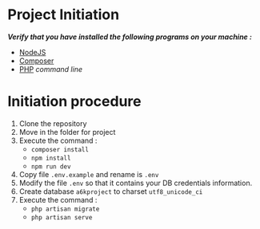 # Project Initiation

**_Verify that you have installed the following programs on your machine :_**

- [NodeJS](https://nodejs.org/en/)
- [Composer](https://getcomposer.org/)
- [PHP](https://www.php.net/downloads) _command line_

# Initiation procedure

1. Clone the repository
2. Move in the folder for project
3. Execute the command :
    - `composer install`
    - `npm install`
    - `npm run dev`
4. Copy file `.env.example` and rename is `.env`
5. Modify the file `.env` so that it contains your DB credentials information.
6. Create database `a6kproject` to charset `utf8_unicode_ci`
7. Execute the command :
    - `php artisan migrate`
    - `php artisan serve`
